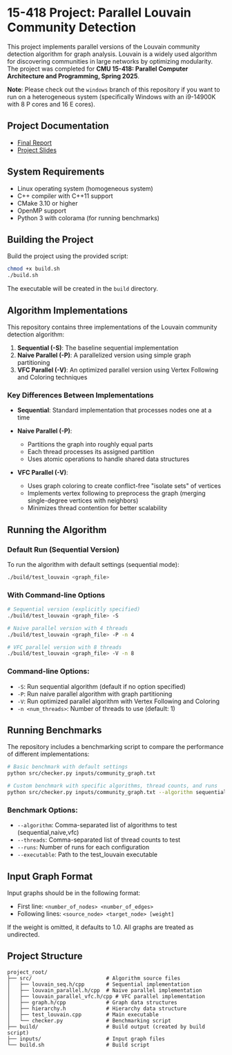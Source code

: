 # 15-418 Project: Parallel Louvain Community Detection

This project implements parallel versions of the Louvain community detection algorithm for graph analysis. Louvain is a widely used algorithm for discovering communities in large networks by optimizing modularity. The project was completed for **CMU 15-418: Parallel Computer Architecture and Programming, Spring 2025**.

**Note**: Please check out the `windows` branch of this repository if you want to run on a heterogeneous system (specifically Windows with an i9-14900K with 8 P cores and 16 E cores).

## Project Documentation

- [Final Report](https://docs.google.com/document/d/19QWaXZpLhqSkpnOf9Jyusp4uRasFcoMyxVi4orFFFdY/edit?usp=sharing)
- [Project Slides](https://drive.google.com/file/d/1h51lXF6JB_K5gC3VmE7N-P_WmjGbdS3B/view?usp=sharing)

## System Requirements

- Linux operating system (homogeneous system)
- C++ compiler with C++11 support
- CMake 3.10 or higher
- OpenMP support
- Python 3 with colorama (for running benchmarks)

## Building the Project

Build the project using the provided script:

```bash
chmod +x build.sh
./build.sh
```

The executable will be created in the `build` directory.

## Algorithm Implementations

This repository contains three implementations of the Louvain community detection algorithm:

1. **Sequential (-S)**: The baseline sequential implementation
2. **Naive Parallel (-P)**: A parallelized version using simple graph partitioning
3. **VFC Parallel (-V)**: An optimized parallel version using Vertex Following and Coloring techniques

### Key Differences Between Implementations

- **Sequential**: Standard implementation that processes nodes one at a time
- **Naive Parallel (-P)**: 
  - Partitions the graph into roughly equal parts
  - Each thread processes its assigned partition
  - Uses atomic operations to handle shared data structures

- **VFC Parallel (-V)**:
  - Uses graph coloring to create conflict-free "isolate sets" of vertices
  - Implements vertex following to preprocess the graph (merging single-degree vertices with neighbors)
  - Minimizes thread contention for better scalability

## Running the Algorithm

### Default Run (Sequential Version)

To run the algorithm with default settings (sequential mode):

```bash
./build/test_louvain <graph_file>
```

### With Command-line Options

```bash
# Sequential version (explicitly specified)
./build/test_louvain <graph_file> -S

# Naive parallel version with 4 threads
./build/test_louvain <graph_file> -P -n 4

# VFC parallel version with 8 threads
./build/test_louvain <graph_file> -V -n 8
```

### Command-line Options:
- `-S`: Run sequential algorithm (default if no option specified)
- `-P`: Run naive parallel algorithm with graph partitioning
- `-V`: Run optimized parallel algorithm with Vertex Following and Coloring
- `-n <num_threads>`: Number of threads to use (default: 1)

## Running Benchmarks

The repository includes a benchmarking script to compare the performance of different implementations:

```bash
# Basic benchmark with default settings
python src/checker.py inputs/community_graph.txt

# Custom benchmark with specific algorithms, thread counts, and runs
python src/checker.py inputs/community_graph.txt --algorithm sequential,naive,vfc --threads 1,2,4,8 --runs 3
```

### Benchmark Options:
- `--algorithm`: Comma-separated list of algorithms to test (sequential,naive,vfc)
- `--threads`: Comma-separated list of thread counts to test
- `--runs`: Number of runs for each configuration
- `--executable`: Path to the test_louvain executable

## Input Graph Format

Input graphs should be in the following format:
- First line: `<number_of_nodes> <number_of_edges>`
- Following lines: `<source_node> <target_node> [weight]`
  
If the weight is omitted, it defaults to 1.0. All graphs are treated as undirected.

## Project Structure

```
project_root/
├── src/                        # Algorithm source files
│   ├── louvain_seq.h/cpp       # Sequential implementation
│   ├── louvain_parallel.h/cpp  # Naive parallel implementation
│   ├── louvain_parallel_vfc.h/cpp # VFC parallel implementation
│   ├── graph.h/cpp             # Graph data structures
│   ├── hierarchy.h             # Hierarchy data structure
│   ├── test_louvain.cpp        # Main executable
│   └── checker.py              # Benchmarking script
├── build/                      # Build output (created by build script)
├── inputs/                     # Input graph files
└── build.sh                    # Build script
```